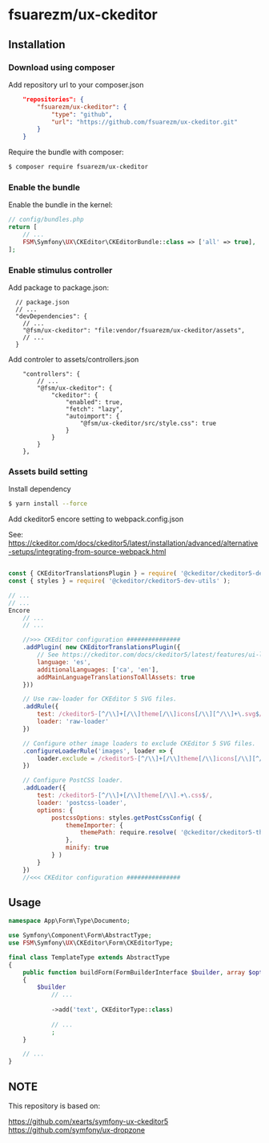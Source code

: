 # fsuarezm/ux-ckeditor

## Installation

### Download using composer
Add repository url to your composer.json
```json
    "repositories": {
        "fsuarezm/ux-ckeditor": {
            "type": "github",
            "url": "https://github.com/fsuarezm/ux-ckeditor.git"
        }
    }
```

Require the bundle with composer:
```bash
$ composer require fsuarezm/ux-ckeditor
```

### Enable the bundle

Enable the bundle in the kernel:

```php
// config/bundles.php
return [
    // ...
    FSM\Symfony\UX\CKEditor\CKEditorBundle::class => ['all' => true],
];
```

### Enable stimulus controller

Add package to package.json:

```
  // package.json
  // ...
  "devDependencies": {
    // ...
    "@fsm/ux-ckeditor": "file:vendor/fsuarezm/ux-ckeditor/assets",
    // ...
  }
```

Add controler to assets/controllers.json

```
    "controllers": {
        // ...
        "@fsm/ux-ckeditor": {
            "ckeditor": {
                "enabled": true,
                "fetch": "lazy",
                "autoimport": {
                    "@fsm/ux-ckeditor/src/style.css": true
                }
            }
        }
    },

```

### Assets build setting
Install dependency
```bash
$ yarn install --force
```

Add ckeditor5 encore setting to webpack.config.json

See: https://ckeditor.com/docs/ckeditor5/latest/installation/advanced/alternative-setups/integrating-from-source-webpack.html

```javascript

const { CKEditorTranslationsPlugin } = require( '@ckeditor/ckeditor5-dev-translations' );
const { styles } = require( '@ckeditor/ckeditor5-dev-utils' );

// ...
// ...
Encore
    // ...
    // ...

    //>>> CKEditor configuration ###############
    .addPlugin( new CKEditorTranslationsPlugin({
        // See https://ckeditor.com/docs/ckeditor5/latest/features/ui-language.html
        language: 'es',
        additionalLanguages: ['ca', 'en'],
        addMainLanguageTranslationsToAllAssets: true
    }))

    // Use raw-loader for CKEditor 5 SVG files.
    .addRule({
        test: /ckeditor5-[^/\\]+[/\\]theme[/\\]icons[/\\][^/\\]+\.svg$/,
        loader: 'raw-loader'
    })

    // Configure other image loaders to exclude CKEditor 5 SVG files.
    .configureLoaderRule('images', loader => {
        loader.exclude = /ckeditor5-[^/\\]+[/\\]theme[/\\]icons[/\\][^/\\]+\.svg$/;
    })

    // Configure PostCSS loader.
    .addLoader({
        test: /ckeditor5-[^/\\]+[/\\]theme[/\\].+\.css$/,
        loader: 'postcss-loader',
        options: {
            postcssOptions: styles.getPostCssConfig( {
                themeImporter: {
                    themePath: require.resolve( '@ckeditor/ckeditor5-theme-lark' )
                },
                minify: true
            } )
        }
    })
    //<<< CKEditor configuration ###############

```

## Usage

```php
namespace App\Form\Type\Documento;

use Symfony\Component\Form\AbstractType;
use FSM\Symfony\UX\CKEditor\Form\CKEditorType;

final class TemplateType extends AbstractType
{
    public function buildForm(FormBuilderInterface $builder, array $options)
    {
        $builder
            // ...
            
            ->add('text', CKEditorType::class)
            
            // ...
            ;
    }

    // ...
}
```

## NOTE

This repository is based on:

https://github.com/xearts/symfony-ux-ckeditor5
https://github.com/symfony/ux-dropzone

